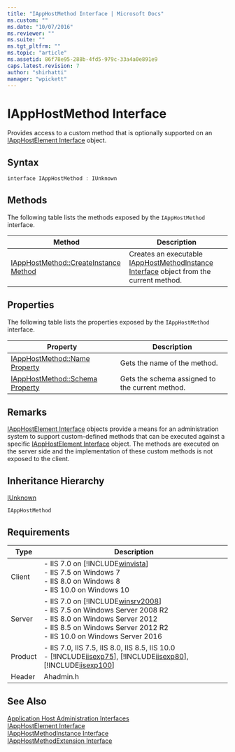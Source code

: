 ```yaml
---
title: "IAppHostMethod Interface | Microsoft Docs"
ms.custom: ""
ms.date: "10/07/2016"
ms.reviewer: ""
ms.suite: ""
ms.tgt_pltfrm: ""
ms.topic: "article"
ms.assetid: 86f78e95-288b-4fd5-979c-33a4a0e891e9
caps.latest.revision: 7
author: "shirhatti"
manager: "wpickett"
---
```

# IAppHostMethod Interface
Provides access to a custom method that is optionally supported on an [IAppHostElement Interface](../../web-development-reference\native-code-api-reference/iapphostelement-interface.md) object.  
  
## Syntax  
  
```cpp  
interface IAppHostMethod : IUnknown  
```  
  
## Methods  
 The following table lists the methods exposed by the `IAppHostMethod` interface.  
  
|Method|Description|  
|------------|-----------------|  
|[IAppHostMethod::CreateInstance Method](../../web-development-reference\native-code-api-reference/iapphostmethod-createinstance-method.md)|Creates an executable  [IAppHostMethodInstance Interface](../../web-development-reference\native-code-api-reference/iapphostmethodinstance-interface.md) object from the current method.|  
  
## Properties  
 The following table lists the properties exposed by the `IAppHostMethod` interface.  
  
|Property|Description|  
|--------------|-----------------|  
|[IAppHostMethod::Name Property](../../web-development-reference\native-code-api-reference/iapphostmethod-name-property.md)|Gets the name of the method.|  
|[IAppHostMethod::Schema Property](../../web-development-reference\native-code-api-reference/iapphostmethod-schema-property.md)|Gets the schema assigned to the current method.|  
  
## Remarks  
 [IAppHostElement Interface](../../web-development-reference\native-code-api-reference/iapphostelement-interface.md) objects provide a means for an administration system to support custom-defined methods that can be executed against a specific [IAppHostElement Interface](../../web-development-reference\native-code-api-reference/iapphostelement-interface.md) object. The methods are executed on the server side and the implementation of these custom methods is not exposed to the client.  
  
## Inheritance Hierarchy  
 [IUnknown](http://go.microsoft.com/fwlink/?LinkId=55951)  
  
 `IAppHostMethod`  
  
## Requirements  
  
|Type|Description|  
|----------|-----------------|  
|Client|-   IIS 7.0 on [!INCLUDE[winvista](../../wmi-provider/includes/winvista-md.md)]<br />-   IIS 7.5 on Windows 7<br />-   IIS 8.0 on Windows 8<br />-   IIS 10.0 on Windows 10|  
|Server|-   IIS 7.0 on [!INCLUDE[winsrv2008](../../wmi-provider/includes/winsrv2008-md.md)]<br />-   IIS 7.5 on Windows Server 2008 R2<br />-   IIS 8.0 on Windows Server 2012<br />-   IIS 8.5 on Windows Server 2012 R2<br />-   IIS 10.0 on Windows Server 2016|  
|Product|-   IIS 7.0, IIS 7.5, IIS 8.0, IIS 8.5, IIS 10.0<br />-   [!INCLUDE[iisexp75](../../web-development-reference/native-code-api-reference/includes/iisexp75-md.md)], [!INCLUDE[iisexp80](../../web-development-reference/native-code-api-reference/includes/iisexp80-md.md)], [!INCLUDE[iisexp100](../../web-development-reference/native-code-api-reference/includes/iisexp100-md.md)]|  
|Header|Ahadmin.h|  
  
## See Also  
 [Application Host Administration Interfaces](../../web-development-reference\native-code-api-reference/application-host-administration-interfaces.md)   
 [IAppHostElement Interface](../../web-development-reference\native-code-api-reference/iapphostelement-interface.md)   
 [IAppHostMethodInstance Interface](../../web-development-reference\native-code-api-reference/iapphostmethodinstance-interface.md)   
 [IAppHostMethodExtension Interface](../../web-development-reference\native-code-api-reference/iapphostmethodextension-interface.md)